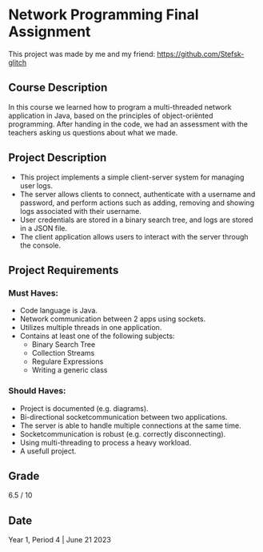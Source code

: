 # Network Programming Final Assignment
This project was made by me and my friend: https://github.com/Stefsk-glitch
## Course Description
In this course we learned how to program a multi-threaded network application in Java, based on the principles of object-oriënted programming.
After handing in the code, we had an assessment with the teachers asking us questions about what we made.

## Project Description
- This project implements a simple client-server system for managing user logs.
- The server allows clients to connect, authenticate with a username and password, and perform actions such as adding, removing and showing logs associated with their username.
- User credentials are stored in a binary search tree, and logs are stored in a JSON file.
- The client application allows users to interact with the server through the console.

## Project Requirements
### Must Haves:
- Code language is Java.
- Network communication between 2 apps using sockets.
- Utilizes multiple threads in one application.
- Contains at least one of the following subjects:
  - Binary Search Tree
  - Collection Streams
  - Regulare Expressions
  - Writing a generic class

### Should Haves:
- Project is documented (e.g. diagrams).
- Bi-directional socketcommunication between two applications.
- The server is able to handle multiple connections at the same time.
- Socketcommunication is robust (e.g. correctly disconnecting).
- Using multi-threading to process a heavy workload.
- A usefull project.

## Grade
6.5 / 10

## Date
Year 1, Period 4 | June 21 2023
